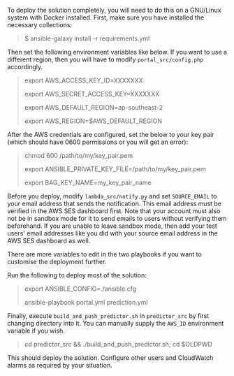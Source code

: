 To deploy the solution completely, you will need to do this on a GNU/Linux
system with Docker installed. First, make sure you have installed the necessary
collections:
>$ ansible-galaxy install -r requirements.yml

Then set the following environment variables like below. If you want to use
a different region, then you will have to modify `portal_src/config.php`
accordingly.

>export AWS_ACCESS_KEY_ID=XXXXXXX
>
>export AWS_SECRET_ACCESS_KEY=XXXXXXX
>
>export AWS_DEFAULT_REGION=ap-southeast-2
>
>export AWS_REGION=$AWS_DEFAULT_REGION

After the AWS credentials are configured, set the below to
your key pair (which should have 0600 permissions or you will get an error):

>chmod 600 /path/to/my/key_pair.pem
>
>export ANSIBLE_PRIVATE_KEY_FILE=/path/to/my/key_pair.pem
>
>export BAG_KEY_NAME=my_key_pair_name

Before you deploy, modify `lambda_src/notify.py` and set `SOURCE_EMAIL` to your
email address that sends the notification. This email address must be verified
in the AWS SES dashboard first. Note that your account must also not be in
sandbox mode for it to send emails to users without verifying them beforehand.
If you are unable to leave sandbox mode, then add your test users' email
addresses like you did with your source email address in the AWS SES dashboard
as well.

There are more variables to edit in the two playbooks if you want to customise
the deployment further.

Run the following to deploy most of the solution:
>export ANSIBLE_CONFIG=./ansible.cfg
>
>ansible-playbook portal.yml prediction.yml

Finally, execute `build_and_push_predictor.sh` in `predictor_src` by first
changing directory into it. You can manually supply the `AWS_ID` environment
variable if you wish.
>cd predictor_src && ./build_and_push_predictor.sh; cd $OLDPWD

This should deploy the solution. Configure other users and CloudWatch alarms
as required by your situation.
